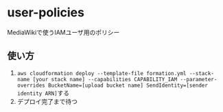 # user-policies
MediaWikiで使うIAMユーザ用のポリシー

## 使い方

1. `aws cloudformation deploy --template-file formation.yml --stack-name [your stack name] --capabilities CAPABILITY_IAM --parameter-overrides BucketName=[upload bucket name] SendIdentity=[sender identity ARN]`する
2. デプロイ完了まで待つ
